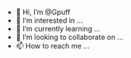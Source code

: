 - 👋 Hi, I’m @Gpuff
- 👀 I’m interested in ...
- 🌱 I’m currently learning ...
- 💞️ I’m looking to collaborate on ...
- 📫 How to reach me ...

<!---
Gpuff/Gpuff is a ✨ special ✨ repository because its `README.md` (this file) appears on your GitHub profile.
You can click the Preview link to take a look at your changes.
--->

